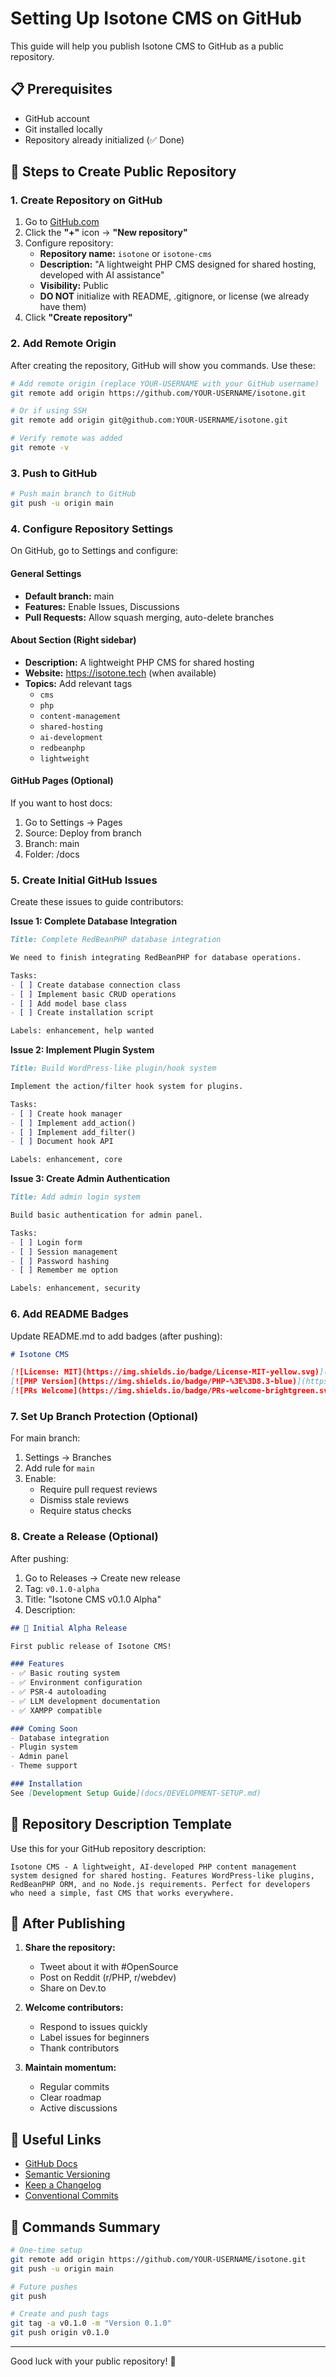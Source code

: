 # Setting Up Isotone CMS on GitHub

This guide will help you publish Isotone CMS to GitHub as a public repository.

## 📋 Prerequisites

- GitHub account
- Git installed locally
- Repository already initialized (✅ Done)

## 🚀 Steps to Create Public Repository

### 1. Create Repository on GitHub

1. Go to [GitHub.com](https://github.com)
2. Click the **"+"** icon → **"New repository"**
3. Configure repository:
   - **Repository name:** `isotone` or `isotone-cms`
   - **Description:** "A lightweight PHP CMS designed for shared hosting, developed with AI assistance"
   - **Visibility:** Public
   - **DO NOT** initialize with README, .gitignore, or license (we already have them)
4. Click **"Create repository"**

### 2. Add Remote Origin

After creating the repository, GitHub will show you commands. Use these:

```bash
# Add remote origin (replace YOUR-USERNAME with your GitHub username)
git remote add origin https://github.com/YOUR-USERNAME/isotone.git

# Or if using SSH
git remote add origin git@github.com:YOUR-USERNAME/isotone.git

# Verify remote was added
git remote -v
```

### 3. Push to GitHub

```bash
# Push main branch to GitHub
git push -u origin main
```

### 4. Configure Repository Settings

On GitHub, go to Settings and configure:

#### General Settings
- **Default branch:** main
- **Features:** Enable Issues, Discussions
- **Pull Requests:** Allow squash merging, auto-delete branches

#### About Section (Right sidebar)
- **Description:** A lightweight PHP CMS for shared hosting
- **Website:** https://isotone.tech (when available)
- **Topics:** Add relevant tags
  - `cms`
  - `php`
  - `content-management`
  - `shared-hosting`
  - `ai-development`
  - `redbeanphp`
  - `lightweight`

#### GitHub Pages (Optional)
If you want to host docs:
1. Go to Settings → Pages
2. Source: Deploy from branch
3. Branch: main
4. Folder: /docs

### 5. Create Initial GitHub Issues

Create these issues to guide contributors:

**Issue 1: Complete Database Integration**
```markdown
Title: Complete RedBeanPHP database integration

We need to finish integrating RedBeanPHP for database operations.

Tasks:
- [ ] Create database connection class
- [ ] Implement basic CRUD operations
- [ ] Add model base class
- [ ] Create installation script

Labels: enhancement, help wanted
```

**Issue 2: Implement Plugin System**
```markdown
Title: Build WordPress-like plugin/hook system

Implement the action/filter hook system for plugins.

Tasks:
- [ ] Create hook manager
- [ ] Implement add_action()
- [ ] Implement add_filter()
- [ ] Document hook API

Labels: enhancement, core
```

**Issue 3: Create Admin Authentication**
```markdown
Title: Add admin login system

Build basic authentication for admin panel.

Tasks:
- [ ] Login form
- [ ] Session management
- [ ] Password hashing
- [ ] Remember me option

Labels: enhancement, security
```

### 6. Add README Badges

Update README.md to add badges (after pushing):

```markdown
# Isotone CMS

[![License: MIT](https://img.shields.io/badge/License-MIT-yellow.svg)](https://opensource.org/licenses/MIT)
[![PHP Version](https://img.shields.io/badge/PHP-%3E%3D8.3-blue)](https://php.net)
[![PRs Welcome](https://img.shields.io/badge/PRs-welcome-brightgreen.svg)](CONTRIBUTING.md)
```

### 7. Set Up Branch Protection (Optional)

For main branch:
1. Settings → Branches
2. Add rule for `main`
3. Enable:
   - Require pull request reviews
   - Dismiss stale reviews
   - Require status checks

### 8. Create a Release (Optional)

After pushing:
1. Go to Releases → Create new release
2. Tag: `v0.1.0-alpha`
3. Title: "Isotone CMS v0.1.0 Alpha"
4. Description:
```markdown
## 🎉 Initial Alpha Release

First public release of Isotone CMS!

### Features
- ✅ Basic routing system
- ✅ Environment configuration
- ✅ PSR-4 autoloading
- ✅ LLM development documentation
- ✅ XAMPP compatible

### Coming Soon
- Database integration
- Plugin system
- Admin panel
- Theme support

### Installation
See [Development Setup Guide](docs/DEVELOPMENT-SETUP.md)
```

## 📝 Repository Description Template

Use this for your GitHub repository description:

```
Isotone CMS - A lightweight, AI-developed PHP content management system designed for shared hosting. Features WordPress-like plugins, RedBeanPHP ORM, and no Node.js requirements. Perfect for developers who need a simple, fast CMS that works everywhere.
```

## 🌟 After Publishing

1. **Share the repository:**
   - Tweet about it with #OpenSource
   - Post on Reddit (r/PHP, r/webdev)
   - Share on Dev.to

2. **Welcome contributors:**
   - Respond to issues quickly
   - Label issues for beginners
   - Thank contributors

3. **Maintain momentum:**
   - Regular commits
   - Clear roadmap
   - Active discussions

## 🔗 Useful Links

- [GitHub Docs](https://docs.github.com)
- [Semantic Versioning](https://semver.org)
- [Keep a Changelog](https://keepachangelog.com)
- [Conventional Commits](https://www.conventionalcommits.org)

## 📌 Commands Summary

```bash
# One-time setup
git remote add origin https://github.com/YOUR-USERNAME/isotone.git
git push -u origin main

# Future pushes
git push

# Create and push tags
git tag -a v0.1.0 -m "Version 0.1.0"
git push origin v0.1.0
```

---

Good luck with your public repository! 🚀